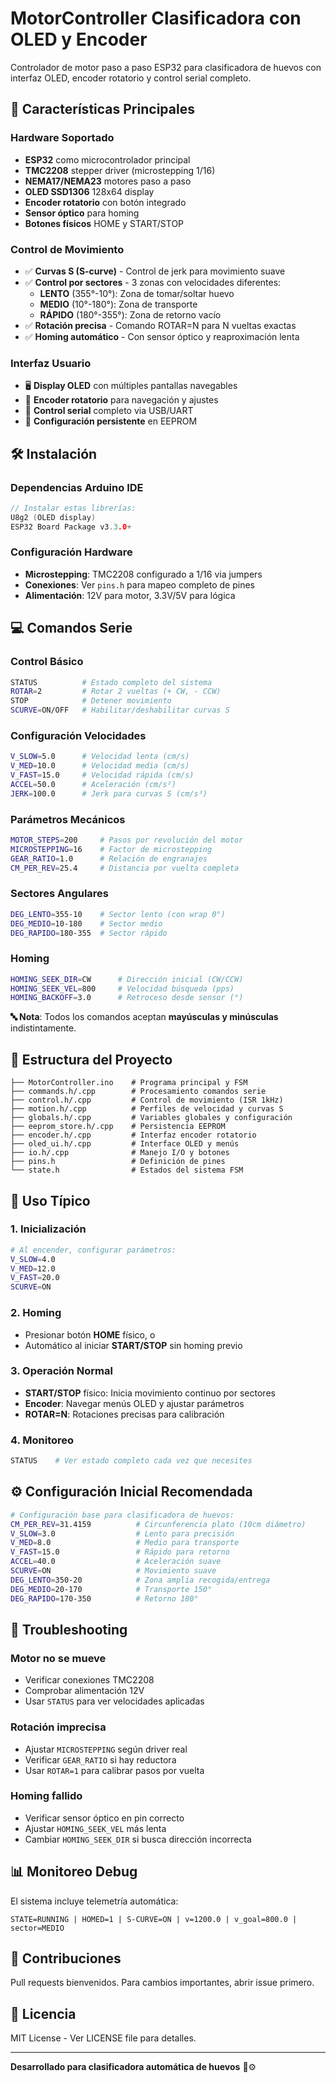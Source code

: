 # MotorController Clasificadora con OLED y Encoder

Controlador de motor paso a paso ESP32 para clasificadora de huevos con interfaz OLED, encoder rotatorio y control serial completo.

## 🚀 Características Principales

### Hardware Soportado
- **ESP32** como microcontrolador principal
- **TMC2208** stepper driver (microstepping 1/16)
- **NEMA17/NEMA23** motores paso a paso
- **OLED SSD1306** 128x64 display
- **Encoder rotatorio** con botón integrado
- **Sensor óptico** para homing
- **Botones físicos** HOME y START/STOP

### Control de Movimiento
- ✅ **Curvas S (S-curve)** - Control de jerk para movimiento suave
- ✅ **Control por sectores** - 3 zonas con velocidades diferentes:
  - **LENTO** (355°-10°): Zona de tomar/soltar huevo
  - **MEDIO** (10°-180°): Zona de transporte
  - **RÁPIDO** (180°-355°): Zona de retorno vacío
- ✅ **Rotación precisa** - Comando ROTAR=N para N vueltas exactas
- ✅ **Homing automático** - Con sensor óptico y reaproximación lenta

### Interfaz Usuario
- 🖥️ **Display OLED** con múltiples pantallas navegables
- 🔄 **Encoder rotatorio** para navegación y ajustes
- 📱 **Control serial** completo via USB/UART
- 💾 **Configuración persistente** en EEPROM

## 🛠️ Instalación

### Dependencias Arduino IDE
```cpp
// Instalar estas librerías:
U8g2 (OLED display)
ESP32 Board Package v3.3.0+
```

### Configuración Hardware
- **Microstepping**: TMC2208 configurado a 1/16 via jumpers
- **Conexiones**: Ver `pins.h` para mapeo completo de pines
- **Alimentación**: 12V para motor, 3.3V/5V para lógica

## 💻 Comandos Serie

### Control Básico
```bash
STATUS          # Estado completo del sistema
ROTAR=2         # Rotar 2 vueltas (+ CW, - CCW)  
STOP            # Detener movimiento
SCURVE=ON/OFF   # Habilitar/deshabilitar curvas S
```

### Configuración Velocidades
```bash
V_SLOW=5.0      # Velocidad lenta (cm/s)
V_MED=10.0      # Velocidad media (cm/s)  
V_FAST=15.0     # Velocidad rápida (cm/s)
ACCEL=50.0      # Aceleración (cm/s²)
JERK=100.0      # Jerk para curvas S (cm/s³)
```

### Parámetros Mecánicos
```bash
MOTOR_STEPS=200     # Pasos por revolución del motor
MICROSTEPPING=16    # Factor de microstepping
GEAR_RATIO=1.0      # Relación de engranajes
CM_PER_REV=25.4     # Distancia por vuelta completa
```

### Sectores Angulares
```bash
DEG_LENTO=355-10    # Sector lento (con wrap 0°)
DEG_MEDIO=10-180    # Sector medio  
DEG_RAPIDO=180-355  # Sector rápido
```

### Homing
```bash
HOMING_SEEK_DIR=CW      # Dirección inicial (CW/CCW)
HOMING_SEEK_VEL=800     # Velocidad búsqueda (pps)
HOMING_BACKOFF=3.0      # Retroceso desde sensor (°)
```

**🔤 Nota**: Todos los comandos aceptan **mayúsculas y minúsculas** indistintamente.

## 📁 Estructura del Proyecto

```
├── MotorController.ino    # Programa principal y FSM
├── commands.h/.cpp        # Procesamiento comandos serie
├── control.h/.cpp         # Control de movimiento (ISR 1kHz)
├── motion.h/.cpp          # Perfiles de velocidad y curvas S
├── globals.h/.cpp         # Variables globales y configuración
├── eeprom_store.h/.cpp    # Persistencia EEPROM
├── encoder.h/.cpp         # Interfaz encoder rotatorio  
├── oled_ui.h/.cpp         # Interface OLED y menús
├── io.h/.cpp              # Manejo I/O y botones
├── pins.h                 # Definición de pines
└── state.h                # Estados del sistema FSM
```

## 🎯 Uso Típico

### 1. Inicialización
```bash
# Al encender, configurar parámetros:
V_SLOW=4.0
V_MED=12.0  
V_FAST=20.0
SCURVE=ON
```

### 2. Homing
- Presionar botón **HOME** físico, o
- Automático al iniciar **START/STOP** sin homing previo

### 3. Operación Normal
- **START/STOP** físico: Inicia movimiento continuo por sectores
- **Encoder**: Navegar menús OLED y ajustar parámetros
- **ROTAR=N**: Rotaciones precisas para calibración

### 4. Monitoreo
```bash
STATUS    # Ver estado completo cada vez que necesites
```

## ⚙️ Configuración Inicial Recomendada

```bash
# Configuración base para clasificadora de huevos:
CM_PER_REV=31.4159          # Circunferencia plato (10cm diámetro)
V_SLOW=3.0                  # Lento para precisión  
V_MED=8.0                   # Medio para transporte
V_FAST=15.0                 # Rápido para retorno
ACCEL=40.0                  # Aceleración suave
SCURVE=ON                   # Movimiento suave
DEG_LENTO=350-20            # Zona amplia recogida/entrega
DEG_MEDIO=20-170            # Transporte 150°
DEG_RAPIDO=170-350          # Retorno 180°
```

## 🔧 Troubleshooting

### Motor no se mueve
- Verificar conexiones TMC2208
- Comprobar alimentación 12V
- Usar `STATUS` para ver velocidades aplicadas

### Rotación imprecisa  
- Ajustar `MICROSTEPPING` según driver real
- Verificar `GEAR_RATIO` si hay reductora
- Usar `ROTAR=1` para calibrar pasos por vuelta

### Homing fallido
- Verificar sensor óptico en pin correcto
- Ajustar `HOMING_SEEK_VEL` más lenta
- Cambiar `HOMING_SEEK_DIR` si busca dirección incorrecta

## 📊 Monitoreo Debug

El sistema incluye telemetría automática:
```
STATE=RUNNING | HOMED=1 | S-CURVE=ON | v=1200.0 | v_goal=800.0 | sector=MEDIO
```

## 🤝 Contribuciones

Pull requests bienvenidos. Para cambios importantes, abrir issue primero.

## 📜 Licencia

MIT License - Ver LICENSE file para detalles.

---
**Desarrollado para clasificadora automática de huevos** 🥚⚙️